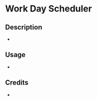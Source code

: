 # Work Day Scheduler 

## Description
-

## Usage
-

## Credits
-
<!-- Module 5 Activity 25 for reference for displaying current day -->
<!-- https://day.js.org/docs/en/parse/now -->
<!-- https://day.js.org/docs/en/get-set/hour -->